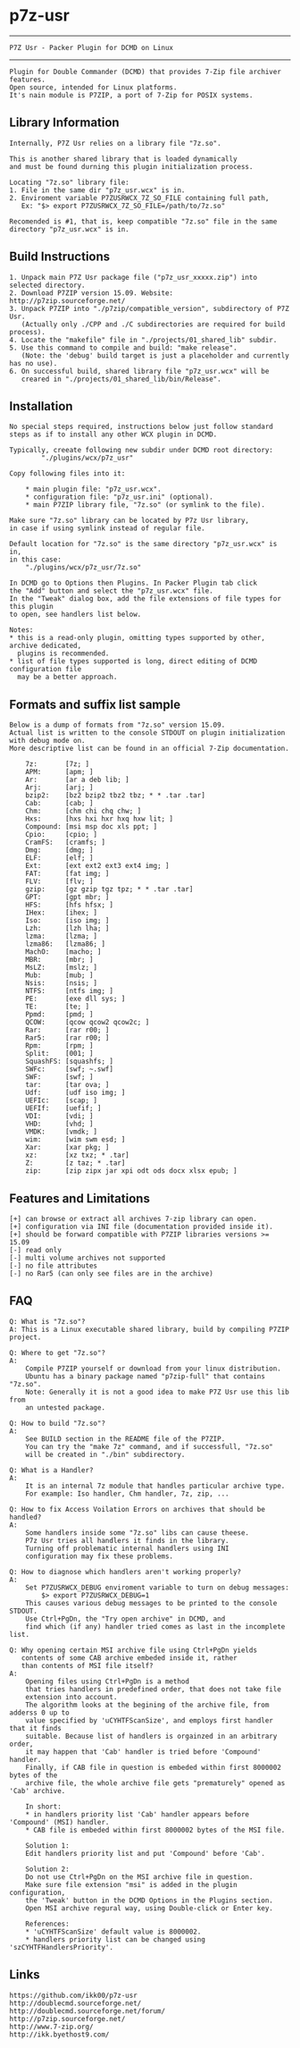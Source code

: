 # p7z-usr

-------------------------------------------------------
    P7Z Usr - Packer Plugin for DCMD on Linux
-------------------------------------------------------

	Plugin for Double Commander (DCMD) that provides 7-Zip file archiver features.
	Open source, intended for Linux platforms.
	It's nain module is P7ZIP, a port of 7-Zip for POSIX systems.


Library Information
-------------------------
	Internally, P7Z Usr relies on a library file "7z.so".
	
	This is another shared library that is loaded dynamically
	and must be found durning this plugin initialization process.

	Locating "7z.so" library file:
	1. File in the same dir "p7z_usr.wcx" is in.
	2. Enviroment variable P7ZUSRWCX_7Z_SO_FILE containing full path,
	   Ex: "$> export P7ZUSRWCX_7Z_SO_FILE=/path/to/7z.so"
	
	Recomended is #1, that is, keep compatible "7z.so" file in the same 
	directory "p7z_usr.wcx" is in.
	

Build Instructions
-------------------------------
	1. Unpack main P7Z Usr package file ("p7z_usr_xxxxx.zip") into selected directory.
	2. Download P7ZIP version 15.09. Website: http://p7zip.sourceforge.net/
	3. Unpack P7ZIP into "./p7zip/compatible_version", subdirectory of P7Z Usr.
	   (Actually only ./CPP and ./C subdirectories are required for build process).
	4. Locate the "makefile" file in "./projects/01_shared_lib" subdir.
	5. Use this command to compile and build: "make release".
	   (Note: the 'debug' build target is just a placeholder and currently has no use).
	6. On successful build, shared library file "p7z_usr.wcx" will be
	   creared in "./projects/01_shared_lib/bin/Release".


Installation
--------------------
	No special steps required, instructions below just follow standard 
	steps as if to install any other WCX plugin in DCMD.

	Typically, creeate following new subdir under DCMD root directory:
			"./plugins/wcx/p7z_usr"
	
	Copy following files into it:
		
		* main plugin file: "p7z_usr.wcx".
		* configuration file: "p7z_usr.ini" (optional).
		* main P7ZIP library file, "7z.so" (or symlink to the file).

	Make sure "7z.so" library can be located by P7z Usr library,
	in case if using symlink instead of regular file.

	Default location for "7z.so" is the same directory "p7z_usr.wcx" is in, 
	in this case:
		"./plugins/wcx/p7z_usr/7z.so"

	In DCMD go to Options then Plugins. In Packer Plugin tab click 
	the "Add" button and select the "p7z_usr.wcx" file.
	In the "Tweak" dialog box, add the file extensions of file types for this plugin 
	to open, see handlers list below. 
	
	Notes:
	* this is a read-only plugin, omitting types supported by other, archive dedicated,
	  plugins is recommended.
	* list of file types supported is long, direct editing of DCMD configuration file
	  may be a better approach.


Formats and suffix list sample
-----------------------------------------
	Below is a dump of formats from "7z.so" version 15.09.
	Actual list is written to the console STDOUT on plugin initialization with debug mode on.
	More descriptive list can be found in an official 7-Zip documentation.

		7z:       [7z; ]
		APM:      [apm; ]
		Ar:       [ar a deb lib; ]
		Arj:      [arj; ]
		bzip2:    [bz2 bzip2 tbz2 tbz; * * .tar .tar]
		Cab:      [cab; ]
		Chm:      [chm chi chq chw; ]
		Hxs:      [hxs hxi hxr hxq hxw lit; ]
		Compound: [msi msp doc xls ppt; ]
		Cpio:     [cpio; ]
		CramFS:   [cramfs; ]
		Dmg:      [dmg; ]
		ELF:      [elf; ]
		Ext:      [ext ext2 ext3 ext4 img; ]
		FAT:      [fat img; ]
		FLV:      [flv; ]
		gzip:     [gz gzip tgz tpz; * * .tar .tar]
		GPT:      [gpt mbr; ]
		HFS:      [hfs hfsx; ]
		IHex:     [ihex; ]
		Iso:      [iso img; ]
		Lzh:      [lzh lha; ]
		lzma:     [lzma; ]
		lzma86:   [lzma86; ]
		MachO:    [macho; ]
		MBR:      [mbr; ]
		MsLZ:     [mslz; ]
		Mub:      [mub; ]
		Nsis:     [nsis; ]
		NTFS:     [ntfs img; ]
		PE:       [exe dll sys; ]
		TE:       [te; ]
		Ppmd:     [pmd; ]
		QCOW:     [qcow qcow2 qcow2c; ]
		Rar:      [rar r00; ]
		Rar5:     [rar r00; ]
		Rpm:      [rpm; ]
		Split:    [001; ]
		SquashFS: [squashfs; ]
		SWFc:     [swf; ~.swf]
		SWF:      [swf; ]
		tar:      [tar ova; ]
		Udf:      [udf iso img; ]
		UEFIc:    [scap; ]
		UEFIf:    [uefif; ]
		VDI:      [vdi; ]
		VHD:      [vhd; ]
		VMDK:     [vmdk; ]
		wim:      [wim swm esd; ]
		Xar:      [xar pkg; ]
		xz:       [xz txz; * .tar]
		Z:        [z taz; * .tar]
		zip:      [zip zipx jar xpi odt ods docx xlsx epub; ]



Features and Limitations
---------------------------------
	[+] can browse or extract all archives 7-zip library can open.
	[+] configuration via INI file (documentation provided inside it).
	[+] should be forward compatible with P7ZIP libraries versions >= 15.09
	[-] read only
	[-] multi volume archives not supported
	[-] no file attributes
	[-] no Rar5 (can only see files are in the archive)


FAQ
-----------------------

	Q: What is "7z.so"?
	A: This is a Linux executable shared library, build by compiling P7ZIP project.

	Q: Where to get "7z.so"?
	A: 
		Compile P7ZIP yourself or download from your linux distribution.
		Ubuntu has a binary package named "p7zip-full" that contains "7z.so".
		Note: Generally it is not a good idea to make P7Z Usr use this lib from
		an untested package.

	Q: How to build "7z.so"?
	A:
		See BUILD section in the README file of the P7ZIP.
		You can try the "make 7z" command, and if successfull, "7z.so"
		will be created in "./bin" subdirectory.

	Q: What is a Handler?
	A: 
		It is an internal 7z module that handles particular archive type.
		For example: Iso handler, Chm handler, 7z, zip, ...

	Q: How to fix Access Voilation Errors on archives that should be handled?
	A:
		Some handlers inside some "7z.so" libs can cause theese.
		P7z Usr tries all handlers it finds in the library.
		Turning off problematic internal handlers using INI 
		configuration may fix these problems.

	Q: How to diagnose which handlers aren't working properly?
	A:
		Set P7ZUSRWCX_DEBUG enviroment variable to turn on debug messages:
			$> export P7ZUSRWCX_DEBUG=1
		This causes various debug messages to be printed to the console STDOUT.
		Use Ctrl+PgDn, the "Try open archive" in DCMD, and
		find which (if any) handler tried comes as last in the incomplete list.

	Q: Why opening certain MSI archive file using Ctrl+PgDn yields
	   contents of some CAB archive embeded inside it, rather
	   than contents of MSI file itself?
	A:
		Opening files using Ctrl+PgDn is a method
		that tries handlers in predefined order, that does not take file 
		extension into account.
		The algorithm looks at the begining of the archive file, from adderss 0 up to 
		value specified by 'uCYHTFScanSize', and employs first handler that it finds
		suitable. Because list of handlers is orgainzed in an arbitrary order,
		it may happen that 'Cab' handler is tried before 'Compound' handler.
		Finally, if CAB file in question is embeded within first 8000002 bytes of the 
		archive file, the whole archive file gets "prematurely" opened as 'Cab' archive.
		
		In short:
		* in handlers priority list 'Cab' handler appears before 'Compound' (MSI) handler.
		* CAB file is embeded within first 8000002 bytes of the MSI file.

		Solution 1:
		Edit handlers priority list and put 'Compound' before 'Cab'.
		
		Solution 2:
		Do not use Ctrl+PgDn on the MSI archive file in question.
		Make sure file extension "msi" is added in the plugin configuration, 
		the 'Tweak' button in the DCMD Options in the Plugins section.
		Open MSI archive regural way, using Double-click or Enter key.

		References:
		* 'uCYHTFScanSize' default value is 8000002.
		* handlers priority list can be changed using 'szCYHTFHandlersPriority'.

Links
-------------------
	https://github.com/ikk00/p7z-usr
	http://doublecmd.sourceforge.net/
	http://doublecmd.sourceforge.net/forum/
	http://p7zip.sourceforge.net/
	http://www.7-zip.org/
	http://ikk.byethost9.com/

